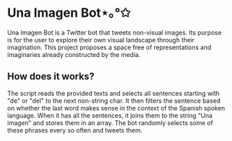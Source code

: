 # Una Imagen Bot⋆｡°✩
Una Imagen Bot is a Twitter bot that tweets non-visual images. Its purpose is for the user to explore their own visual landscape through their imagination. This project proposes a space free of representations and imaginaries already constructed by the media. 

## How does it works?
The script reads the provided texts and selects all sentences starting with "de" or "del" to the next non-string char. It then filters the sentence based on whether the last word makes sense in the context of the Spanish spoken language. When it has all the sentences, it joins them to the string "Una imagen" and stores them in an array. The bot randomly selects some of these phrases every so often and tweets them.

